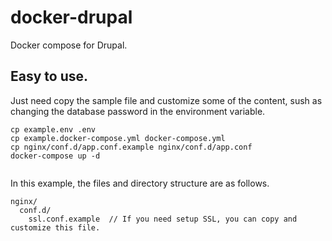 # docker-drupal
Docker compose for Drupal.

## Easy to use.
Just need copy the sample file and customize some of the content, sush as changing the database password in the environment variable.
```
cp example.env .env  
cp example.docker-compose.yml docker-compose.yml  
cp nginx/conf.d/app.conf.example nginx/conf.d/app.conf  
docker-compose up -d  
 
```
In this example, the files and directory structure are as follows.
```
nginx/
  conf.d/
    ssl.conf.example  // If you need setup SSL, you can copy and customize this file.
```
